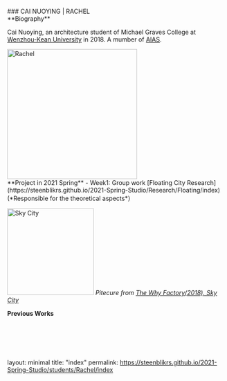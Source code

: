 <br>
### CAI NUOYING | RACHEL

<br>
**Biography**   

 Cai Nuoying, an architecture student of Michael Graves College at [Wenzhou-Kean University](http://www.wku.edu.cn/) in 2018. A mumber of [AIAS](https://www.aias.org/). 
 
 <img alt="Rachel" src="https://github.com/steenblikrs/2021-Spring-Studio/blob/gh-pages/students/Rachel/1234567.jpg?raw=true" width="300">
 
 
<br>
**Project in 2021 Spring**
- Week1: Group work [Floating City Research](https://steenblikrs.github.io/2021-Spring-Studio/Research/Floating/index) (*Responsible for the theoretical aspects*）

  <img alt="Sky City" src="https://github.com/steenblikrs/2021-Spring-Studio/blob/gh-pages/students/Rachel/Sky City.jpg?raw=true" width="200"> *Pitecure from [The Why Factory(2018), Sky City](https://thewhyfactory.com/news/what-if-we-could-fly-sky-city-presentation/)*
 
 **Previous Works**

<br>
<br>
<br>
<br>


layout: minimal
title: "index"
permalink: https://steenblikrs.github.io/2021-Spring-Studio/students/Rachel/index

